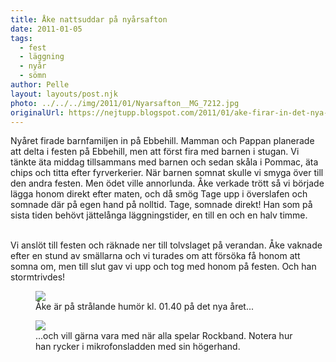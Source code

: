 ```yaml
---
title: Åke nattsuddar på nyårsafton
date: 2011-01-05
tags: 
  - fest
  - läggning
  - nyår
  - sömn	
author: Pelle
layout: layouts/post.njk
photo: ../../../img/2011/01/Nyarsafton__MG_7212.jpg
originalUrl: https://nejtupp.blogspot.com/2011/01/ake-firar-in-det-nya-aret.html
---
```


Nyåret firade barnfamiljen in på Ebbehill. Mamman och Pappan planerade att delta i festen på Ebbehill, men att först fira med barnen i stugan. Vi tänkte äta middag tillsammans med barnen och sedan skåla i Pommac, äta chips och titta efter fyrverkerier. När barnen somnat skulle vi smyga över till den andra festen. Men ödet ville annorlunda. Åke verkade trött så vi började lägga honom direkt efter maten, och då smög Tage upp i överslafen och somnade där på egen hand på nolltid. Tage, somnade direkt! Han som på sista tiden behövt jättelånga läggningstider, en till en och en halv timme.
<br><br>

Vi anslöt till festen och räknade ner till tolvslaget på verandan. Åke vaknade efter en stund av smällarna och vi turades om att försöka få honom att somna om, men till slut gav vi upp och tog med honom på festen. Och han stormtrivdes!

<figure>
	<img src="../../../img/2011/01/Nyarsafton__MG_7212.jpg">
  <figcaption>Åke är på strålande humör kl. 01.40 på det nya året...</figcaption>
</figure>

<figure>
	<img src="../../../img/2011/01/Nyarsafton__MG_7246.jpg">
  <figcaption>...och vill gärna vara med när alla spelar Rockband. Notera hur han rycker i mikrofonsladden med sin högerhand.</figcaption>
</figure>
